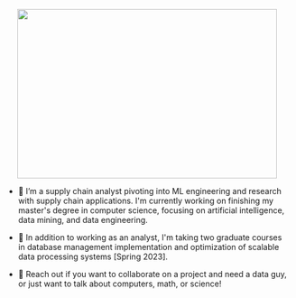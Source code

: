 
<p align="center">
  <img width="460" height="300" src="[https://github.com/Hayflick/Hayflick/blob/main/hellothere.gif)">
</p>

- 🔭 I’m a supply chain analyst pivoting into ML engineering and research with supply chain applications. I'm currently working on finishing my master's degree in computer science, focusing on artificial intelligence, data mining, and data engineering.

- 🌱 In addition to working as an analyst, I'm taking two graduate courses in database management implementation and optimization of scalable data processing systems [Spring 2023]. 

- 💬 Reach out if you want to collaborate on a project and need a data guy, or just want to talk about computers, math, or science!

<!--
**Hayflick/Hayflick** is a ✨ _special_ ✨ repository because its `README.md` (this file) appears on your GitHub profile.

Here are some ideas to get you started:

- 🔭 I’m currently working on ...
- 🌱 I’m currently learning ...
- 👯 I’m looking to collaborate on ...
- 🤔 I’m looking for help with ...
- 💬 Ask me about ...
- 📫 How to reach me: ...
- 😄 Pronouns: ...
- ⚡ Fun fact: ...

### 👋
-->
